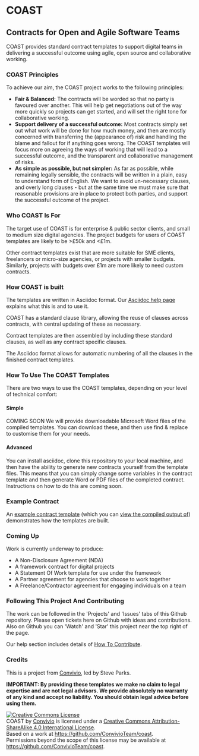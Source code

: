 # COAST
## Contracts for Open and Agile Software Teams

COAST provides standard contract templates to support digital teams in delivering a successful outcome using agile, open source and collaborative working.

### COAST Principles
To achieve our aim, the COAST project works to the following principles:
* **Fair & Balanced:** The contracts will be worded so that no party is favoured over another. This will help get negotiations out of the way more quickly so projects can get started, and will set the right tone for collaborative working.
* **Support delivery of a successful outcome:** Most contracts simply set out what work will be done for how much money, and then are mostly concerned with transferring the (appearance of) risk and handling the blame and fallout for if anything goes wrong. The COAST templates will focus more on agreeing the ways of working that will lead to a successful outcome, and the transparent and collaborative management of risks.
* **As simple as possible, but not simpler:** As far as possible, while remaining legally sensible, the contracts will be written in a plain, easy to understand form of English. We want to avoid un-necessary clauses, and overly long clauses - but at the same time we must make sure that reasonable provisions are in place to protect both parties, and support the successful outcome of the project.

### Who COAST Is For
The target use of COAST is for enterprise & public sector clients, and small to medium size digital agencies. The project budgets for users of COAST templates are likely to be >£50k and <£1m.

Other contract templates exist that are more suitable for SME clients, freelancers or micro-size agencies, or projects with smaller budgets. Similarly, projects with budgets over £1m are more likely to need custom contracts.

### How COAST is built
The templates are written in Asciidoc format. Our [Asciidoc help page](./Help/asciidoc.md) explains what this is and to use it.

COAST has a standard clause library, allowing the reuse of clauses across contracts, with central updating of these as necessary.

Contract templates are then assembled by including these standard clauses, as well as any contract specific clauses.

The Asciidoc format allows for automatic numbering of all the clauses in the finished contract templates.

### How To Use The COAST Templates
There are two ways to use the COAST templates, depending on your level of technical comfort:

#### Simple
COMING SOON
We will provide downloadable Microsoft Word files of the compiled templates. You can download these, and then use find & replace to customise them for your needs.

#### Advanced
You can install asciidoc, clone this repository to your local machine, and then have the ability to generate new contracts yourself from the template files. This means that you can simply change some variables in the contract template and then generate Word or PDF files of the completed contract. Instructions on how to do this are coming soon.

### Example Contract
An [example contract template](./ContractTemplates/EN-GB/Example) (which you can [view the compiled output of](http://htmlpreview.github.com/?https://github.com/ConvivioTeam/coast/blob/master/ContractTemplates/EN-GB/Example/example.html)) demonstrates how the templates are built.

### Coming Up
Work is currently underway to produce:
* A Non-Disclosure Agreement (NDA)
* A framework contract for digital projects
* A Statement Of Work template for use under the framework
* A Partner agreement for agencies that choose to work together
* A Freelance/Contractor agreement for engaging individuals on a team

### Following This Project And Contributing
The work can be followed in the 'Projects' and 'Issues' tabs of this Github repository. Please open tickets here on Github with ideas and contributions.
Also on Github you can 'Watch' and 'Star' this project near the top right of the page.

Our help section includes details of [How To Contribute](./Help/contributing.md).

### Credits
This is a project from [Convivio](https://weareconvivio.com/), led by Steve Parks.

**IMPORTANT: By providing these templates we make no claim to legal expertise and are not legal advisors. We provide absolutely no warranty of any kind and accept no liability. You should obtain legal advice before using them.**

<a rel="license" href="http://creativecommons.org/licenses/by-sa/4.0/"><img alt="Creative Commons License" style="border-width:0" src="https://i.creativecommons.org/l/by-sa/4.0/88x31.png" /></a><br /><span xmlns:dct="http://purl.org/dc/terms/" href="http://purl.org/dc/dcmitype/Text" property="dct:title" rel="dct:type">COAST</span> by <a xmlns:cc="http://creativecommons.org/ns#" href="https://www.weareconvivio.com" property="cc:attributionName" rel="cc:attributionURL">Convivio</a> is licensed under a <a rel="license" href="http://creativecommons.org/licenses/by-sa/4.0/">Creative Commons Attribution-ShareAlike 4.0 International License</a>.<br />Based on a work at <a xmlns:dct="http://purl.org/dc/terms/" href="https://github.com/ConvivioTeam/coast" rel="dct:source">https://github.com/ConvivioTeam/coast</a>.<br />Permissions beyond the scope of this license may be available at <a xmlns:cc="http://creativecommons.org/ns#" href="https://github.com/ConvivioTeam/coast" rel="cc:morePermissions">https://github.com/ConvivioTeam/coast</a>.
